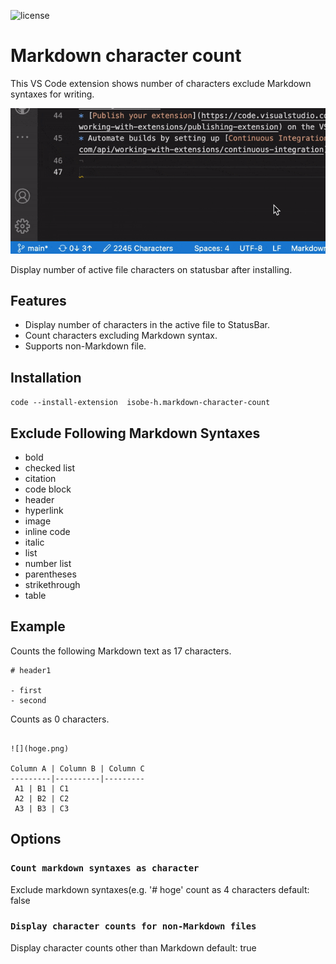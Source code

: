 
![license](https://img.shields.io/github/license/isobe-h/markdown-character-count-extension?style=for-the-badge)

# Markdown character count

This VS Code extension shows number of characters exclude Markdown syntaxes for writing.

![gif](./images/demo.gif)

Display number of active file characters on statusbar after installing.

## Features

- Display number of characters in the active file to StatusBar.
- Count characters excluding Markdown syntax.
- Supports non-Markdown file.  

## Installation

`code --install-extension  isobe-h.markdown-character-count`

## Exclude Following Markdown Syntaxes

- bold
- checked list
- citation
- code block
- header
- hyperlink
- image
- inline code
- italic
- list
- number list
- parentheses
- strikethrough
- table

## Example

Counts the following Markdown text as 17 characters.

```
# header1

- first
- second

```

Counts as 0 characters.

```

![](hoge.png)

Column A | Column B | Column C
---------|----------|---------
 A1 | B1 | C1
 A2 | B2 | C2
 A3 | B3 | C3

```

## Options

### `Count markdown syntaxes as character`

Exclude markdown syntaxes(e.g. '# hoge' count as 4 characters
default: false

### `Display character counts for non-Markdown files`

Display character counts other than Markdown
default: true
